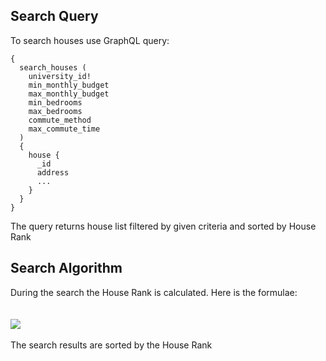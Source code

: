 ## Search Query
To search houses use GraphQL query:

```
{
  search_houses ( 
    university_id!
    min_monthly_budget
    max_monthly_budget
    min_bedrooms
    max_bedrooms
    commute_method
    max_commute_time
  )
  {
    house { 
      _id
      address
      ...
    }
  }
}
```

The query returns house list filtered by given criteria and sorted by House Rank

## Search Algorithm

During the search the House Rank is calculated. Here is the formulae:<br/>
<br/>
<br/>
<a href="./formulae-house-weight.jpg" target="_blank"><img src="./formulae-house-weight.jpg"></a>
<br/>
<br/>
The search results are sorted by the House Rank